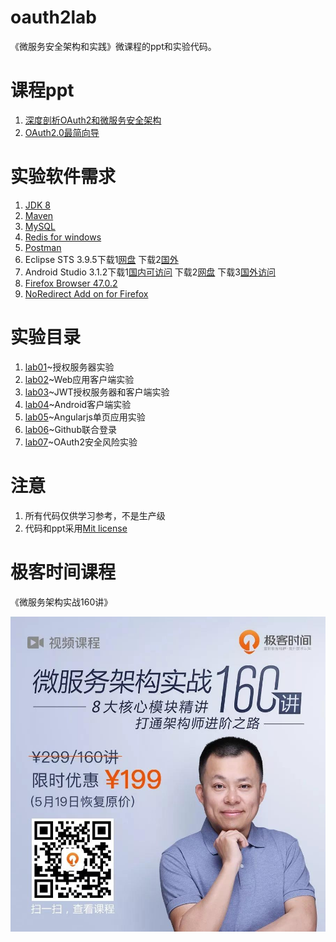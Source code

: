 oauth2lab
======

《微服务安全架构和实践》微课程的ppt和实验代码。

# 课程ppt
1. [深度剖析OAuth2和微服务安全架构](ppt/深度剖析OAuth2和微服务安全架构.pdf)
2. [OAuth2.0最简向导](ppt/OAuth2.0最简向导.pdf)

# 实验软件需求
1. [JDK 8](http://www.oracle.com/technetwork/java/javase/downloads/jdk8-downloads-2133151.html)
2. [Maven](https://maven.apache.org/download.cgi)
3. [MySQL](https://dev.mysql.com/downloads/)
4. [Redis for windows](https://github.com/MicrosoftArchive/redis/releases)
5. [Postman](https://www.getpostman.com/)
6. Eclipse STS 3.9.5下载1[网盘](https://pan.baidu.com/s/1xqy4G_r9N24WODBBuGlIog) 下载2[国外](https://spring.io/tools)
7. Android Studio 3.1.2下载1[国内可访问](https://dl.google.com/dl/android/studio/install/3.1.2.0/android-studio-ide-173.4720617-windows.exe) 下载2[网盘](https://pan.baidu.com/s/1xO0jppKszfJAA3GFJ8bxcw) 下载3[国外访问](https://developer.android.com/studio/index.html)
8. [Firefox Browser 47.0.2](http://ftp.mozilla.org/pub/firefox/releases/47.0.2/win64/zh-CN/)
9. [NoRedirect Add on for Firefox](https://addons.mozilla.org/en-US/firefox/addon/noredirect/)

# 实验目录
1. [lab01](lab01)~授权服务器实验
2. [lab02](lab02)~Web应用客户端实验
3. [lab03](lab03)~JWT授权服务器和客户端实验
4. [lab04](lab04)~Android客户端实验
5. [lab05](lab05)~Angularjs单页应用实验
6. [lab06](lab06)~Github联合登录
7. [lab07](lab07)~OAuth2安全风险实验

# 注意
1. 所有代码仅供学习参考，不是生产级
2. 代码和ppt采用[Mit license](LICENSE)

# 极客时间课程

《微服务架构实战160讲》

<img src="image/course_ad.jpg" alt="drawing" style="width: 480;"/>



